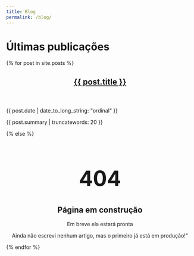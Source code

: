 ```yaml
---
title: Blog
permalink: /blog/
---
```


# Últimas publicações

{% for post in site.posts %}
  <article>
    <header>
      <h2><a href="{{ post.url }}">{{ post.title }}</a></h2>
    </header>
    <p>
      <time datetime="{{ post.date | date_to_xmlschema }}">
        {{ post.date | date_to_long_string: "ordinal" }}
      </time>
    </p>
    <p>{{ post.summary | truncatewords: 20 }}</p>
  </article>
{% else %}
<div style="text-align:center;">
 <h1 style="font-size: 4em;">404</h1>

 <h2><strong>Página em construção</strong></h2>
 <p>Em breve ela estará pronta</p>
    <p>Ainda não escrevi nenhum artigo, mas o primeiro já está em produção!"</p>
</div>
{% endfor %}
